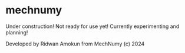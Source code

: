 # mechnumy

Under construction! Not ready for use yet! Currently experimenting and planning!

Developed by Ridwan Amokun from MechNumy (c) 2024